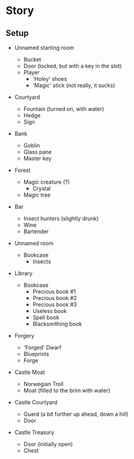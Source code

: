 # Story

## Setup

- Unnamed starting room
  - Bucket
  - Door (locked, but with a key in the slot)
  - Player
    - 'Holey' shoes
    - 'Magic' stick (not really, it sucks)

- Courtyard
  - Fountain (turned on, with water)
  - Hedge
  - Sign

- Bank
  - Goblin
  - Glass pane
  - Master key

- Forest
  - Magic creature (?)
    - Crystal
  - Magic tree

- Bar
  - Insect hunters (slightly drunk)
  - Wine
  - Bartender

- Unnamed room
  - Bookcase
    - Insects

- Library
  - Bookcase
    - Precious book #1
    - Precious book #2
    - Precious book #3
    - Useless book
    - Spell book
    - Blacksmithing book

- Forgery
  - 'Forged' Dwarf
  - Blueprints
  - Forge

- Castle Moat
  - Norwegian Troll
  - Moat (filled to the brim with water)

- Castle Courtyard
  - Guard (a bit further up ahead, down a hill)
  - Door

- Castle Treasury
  - Door (initially open)
  - Chest
